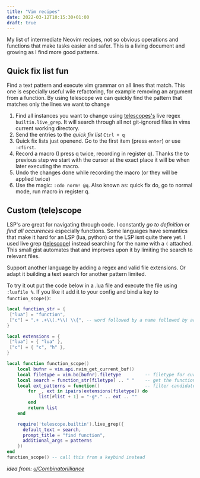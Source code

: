 ```yaml
---
title: "Vim recipes"
date: 2022-03-12T10:15:30+01:00
draft: true
---
```


My list of intermediate Neovim recipes, not so obvious operations and functions that make tasks easier and safer. This is a living document and growing as I find more good patterns.


## Quick fix list fun
Find a text pattern and execute vim grammar on all lines that match. This one is especially useful wile refactoring, for example removing an argument from a function. By using telescope we can quickly find the pattern that matches only the lines we want to change

1. Find all instances you want to change using [telescopes's](https://github.com/nvim-telescope/telescope.nvim) live regex `builtin.live_grep`. It will search through all not git-ignored files in vims current working directory.
2. Send the entries to the _quick fix list_ `Ctrl + q`
3. Quick fix lists just openend. Go to the first item (press `enter`) or use `:cfirst`. 
4. Record a macro (I press q twice, recording in register q). Thanks the to previous step we start with the cursor at the exact place it will be when later executing the macro.
5. Undo the changes done while recording the macro (or they will be applied twice)
5. Use the magic: `:cdo norm! @q`. Also known as: quick fix do, go to normal mode, run macro in register q.

## Custom (tele)scope
LSP's are great for navigating through code. I constantly _go to definition_ or _find all occurences_ especially functions. Some languages have semantics that make it hard for an LSP (lua, python) or the LSP isnt quite there yet. I used live grep ([telescope](https://github.com/nvim-telescope/telescope.nvim)) instead searching for the name with a `(` attached. This small gist automates that and improves upon it by limiting the search to relevant files.

Support another language by adding a regex and valid file extensions. Or adapt it building a text search for another pattern limited.

To try it out put the code below in a .lua file and execute the file using `:luafile %`. If you like it add it to your config and bind a key to `function_scope()`:
```lua
local function_str = {
 ["lua"] = "function",
 ["c"] = ".+ .+\\(.*\\) \\{", -- word followed by a name followed by arguments
}

local extensions = {
 ["lua"] = { "lua" },
 ["c"] = { "c", "h" },
}

local function function_scope()
    local bufnr = vim.api.nvim_get_current_buf()
    local filetype = vim.bo[bufnr].filetype         -- filetype for current buffer
    local search = function_str[filetype] .. " "    -- get the function pattern for this filetype
    local ext_patterns = function()                 -- filter candidate files by extension
        for _, ext in ipairs(extensions[filetype]) do  
            list[#list + 1] = "-g*." .. ext .. ""
        end
		return list
    end

    require('telescope.builtin').live_grep({
	  default_text = search,
	  prompt_title = "find function",
	  additional_args = patterns
    })
end
function_scope() -- call this from a keybind instead
```
_idea from: [u/Combinatorilliance](https://www.reddit.com/r/neovim/comments/st1kxs/some_telescope_tips/)_
